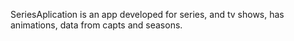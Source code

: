 SeriesAplication is an app developed for series, and tv shows, has animations, data from capts and seasons.
